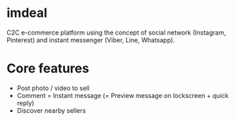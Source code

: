 # imdeal
C2C e-commerce platform using the concept of social network (Instagram, Pinterest) and instant messenger (Viber, Line, Whatsapp).
# Core features
  * Post photo / video to sell
  * Comment = Instant message (= Preview message on lockscreen + quick reply)
  * Discover nearby sellers
  

